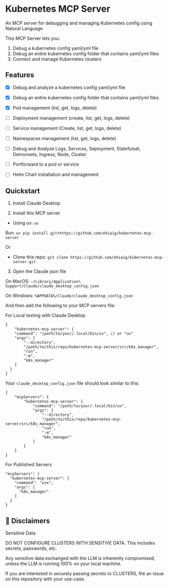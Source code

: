 # Kubernetes MCP Server

An MCP server for debugging and managing Kubernetes config using Natural Language

This MCP Server lets you:
1. Debug a kubernetes config yaml/yml file
2. Debug an entire kubernetes config folder that contains yaml/yml files
3. Connect and manage Kubernetes clusters
  
## Features
  - [x] Debug and analyze a kubernetes config yaml/yml file
  - [x] Debug an entire kubernetes config folder that contains yaml/yml files
  - [x] Pod management (list, get, logs, delete)
  - [ ] Deployment management (create, list, get, logs, delete)
  - [ ] Service management (Create, list, get, logs, delete)
  - [ ] Namespaces management (list, get, logs, delete)
  - [ ] Debug and Analyze Logs, Services, Seployment, Statefulset, Demonsets, Ingress, Node, Cluster
  - [ ] Portforward to a pod or service
  - [ ] Helm Chart installation and management


## Quickstart
1. Install Claude Desktop

3. Install this MCP server

- Using uv: `uv`

Run: `uv pip install git+https://github.com/ehiaig/kubernetes-mcp-server`

Or 

- Clone this repo:
`git clone https://github.com/ehiaig/kubernetes-mcp-server.git`

3. Open the Claude json file

  On MacOS: `~/Library/Application\ Support/Claude/claude_desktop_config.json`

  On Windows: `%APPDATA%/Claude/claude_desktop_config.json`

And then add the following to your MCP servers file:

For Local testing with Claude Desktop
```
{
    "kubernetes-mcp-server": {
    "command": "/path/to/your/.local/bin/uv", // or "uv"
    "args": [
        "--directory",
        "/path/to/this/repo/kubernetes-mcp-server/src/k8s_manager",
        "run",
        "-m",
        "k8s_manager"
    ]
  }
}
```

Your `claude_desktop_config.json` file should look similar to this:

```
{
    "mcpServers": {
        "kubernetes-mcp-server": {
            "command": "/path/to/your/.local/bin/uv",
            "args": [
                "--directory",
                "/path/to/this/repo/kubernetes-mcp-server/src/k8s_manager",
                "run",
                "-m",
                "k8s_manager"
            ]
        }
    }
}
```

For Published Servers

```
"mcpServers": {
  "kubernetes-mcp-server": {
    "command": "uvx",
    "args": [
      "k8s_manager"
    ]
  }
}
```

## 🚧 Disclaimers

Sensitive Data

DO NOT CONFIGURE CLUSTERS WITH SENSITIVE DATA. This includes secrets, passwords, etc.

Any sensitive data exchanged with the LLM is inherently compromised, unless the LLM is running 100% on your local machine.

If you are interested in securely passing secrets to CLUSTERS, file an issue on this repository with your use-case.